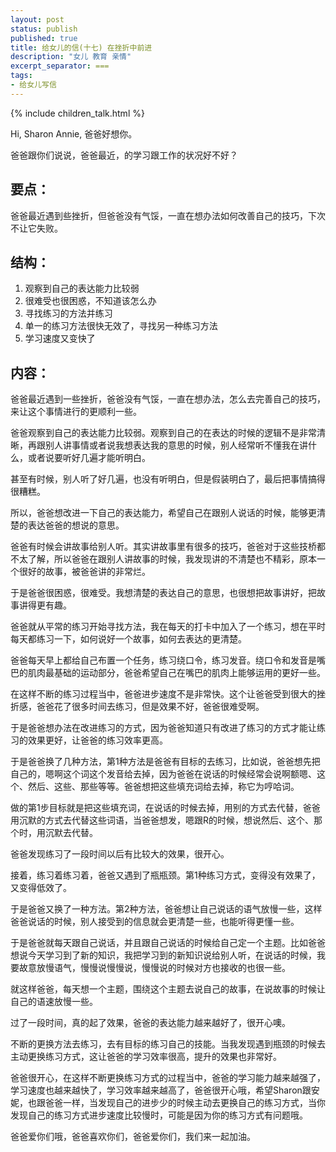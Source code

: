 ```yaml
---
layout: post
status: publish
published: true
title: 给女儿的信(十七) 在挫折中前进
description: "女儿 教育 亲情"
excerpt_separator: ===
tags:
- 给女儿写信
---
```


{% include children_talk.html %}

Hi, Sharon Annie, 爸爸好想你。

爸爸跟你们说说，爸爸最近，的学习跟工作的状况好不好？

## 要点：

爸爸最近遇到些挫折，但爸爸没有气馁，一直在想办法如何改善自己的技巧，下次不让它失败。

## 结构：

1. 观察到自己的表达能力比较弱
2. 很难受也很困惑，不知道该怎么办
3. 寻找练习的方法并练习
4. 单一的练习方法很快无效了，寻找另一种练习方法
5. 学习速度又变快了

## 内容：

爸爸最近遇到一些挫折，爸爸没有气馁，一直在想办法，怎么去完善自己的技巧，来让这个事情进行的更顺利一些。

爸爸观察到自己的表达能力比较弱。观察到自己的在表达的时候的逻辑不是非常清晰，再跟别人讲事情或者说我想表达我的意思的时候，别人经常听不懂我在讲什么，或者说要听好几遍才能听明白。

甚至有时候，别人听了好几遍，也没有听明白，但是假装明白了，最后把事情搞得很糟糕。

所以，爸爸想改进一下自己的表达能力，希望自己在跟别人说话的时候，能够更清楚的表达爸爸的想说的意思。

爸爸有时候会讲故事给别人听。其实讲故事里有很多的技巧，爸爸对于这些技桥都不太了解，所以爸爸在跟别人讲故事的时候，我发现讲的不清楚也不精彩，原本一个很好的故事，被爸爸讲的非常烂。

于是爸爸很困惑，很难受。我想清楚的表达自己的意思，也很想把故事讲好，把故事讲得更有趣。

爸爸就从平常的练习开始寻找方法，我在每天的打卡中加入了一个练习，想在平时每天都练习一下，如何说好一个故事，如何去表达的更清楚。

爸爸每天早上都给自己布置一个任务，练习绕口令，练习发音。绕口令和发音是嘴巴的肌肉最基础的运动部分，爸爸希望自己在嘴巴的肌肉上能够运用的更好一些。

在这样不断的练习过程当中，爸爸进步速度不是非常快。这个让爸爸受到很大的挫折感，爸爸花了很多时间去练习，但是效果不好，爸爸很难受啊。

于是爸爸想办法在改进练习的方式，因为爸爸知道只有改进了练习的方式才能让练习的效果更好，让爸爸的练习效率更高。

于是爸爸换了几种方法，第1种方法是爸爸有目标的去练习，比如说，爸爸想先把自己的，嗯啊这个词这个发音给去掉，因为爸爸在说话的时候经常会说啊额嗯、这个、然后、这些、那些等等。爸爸想把这些填充词给去掉，称它为哼哈词。

做的第1步目标就是把这些填充词，在说话的时候去掉，用别的方式去代替，爸爸用沉默的方式去代替这些词语，当爸爸想发，嗯跟R的时候，想说然后、这个、那个时，用沉默去代替。

爸爸发现练习了一段时间以后有比较大的效果，很开心。

接着，练习着练习着，爸爸又遇到了瓶瓶颈。第1种练习方式，变得没有效果了，又变得低效了。

于是爸爸又换了一种方法。第2种方法，爸爸想让自己说话的语气放慢一些，这样爸爸说话的时候，别人接受到的信息就会更清楚一些，也能听得更懂一些。

于是爸爸就每天跟自己说话，并且跟自己说话的时候给自己定一个主题。比如爸爸想说今天学习到了新的知识，我把学习到的新知识说给别人听，在说话的时候，我要故意放慢语气，慢慢说慢慢说，慢慢说的时候对方也接收的也很一些。

就这样爸爸，每天想一个主题，围绕这个主题去说自己的故事，在说故事的时候让自己的语速放慢一些。

过了一段时间，真的起了效果，爸爸的表达能力越来越好了，很开心噢。

不断的更换方法去练习，去有目标的练习自己的技能。当我发现遇到瓶颈的时候去主动更换练习方式，这让爸爸的学习效率很高，提升的效果也非常好。

爸爸很开心，在这样不断更换练习方式的过程当中，爸爸的学习能力越来越强了，学习速度也越来越快了，学习效率越来越高了，爸爸很开心哦，希望Sharon跟安妮，也跟爸爸一样，当发现自己的进步少的时候主动去更换自己的练习方式，当你发现自己的练习方式进步速度比较慢时，可能是因为你的练习方式有问题哦。

爸爸爱你们哦，爸爸喜欢你们，爸爸爱你们，我们来一起加油。

